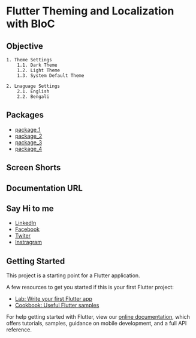 # Flutter Theming and Localization with BloC

## Objective
    1. Theme Settings
        1.1. Dark Theme
        1.2. Light Theme
        1.3. System Default Theme
    
    2. Lnaguage Settings
        2.1. English 
        2.2. Bengali

## Packages
- [package_1](https://flutter.dev/docs/get-started/codelab)
- [package_2](https://flutter.dev/docs/cookbook)
- [package_3](https://flutter.dev/docs/get-started/codelab)
- [package_4](https://flutter.dev/docs/cookbook)

## Screen Shorts

## Documentation URL

## Say Hi to me
- [LinkedIn](https://flutter.dev/docs/get-started/codelab)
- [Facebook](https://flutter.dev/docs/cookbook)
- [Twiter](https://flutter.dev/docs/get-started/codelab)
- [Instragram](https://flutter.dev/docs/cookbook)



## Getting Started

This project is a starting point for a Flutter application.

A few resources to get you started if this is your first Flutter project:

- [Lab: Write your first Flutter app](https://flutter.dev/docs/get-started/codelab)
- [Cookbook: Useful Flutter samples](https://flutter.dev/docs/cookbook)

For help getting started with Flutter, view our
[online documentation](https://flutter.dev/docs), which offers tutorials,
samples, guidance on mobile development, and a full API reference.
